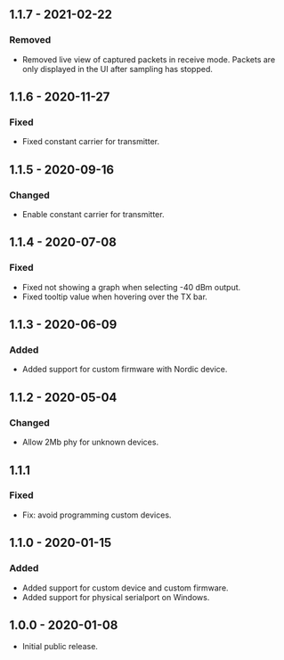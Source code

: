 ## 1.1.7 - 2021-02-22
### Removed
- Removed live view of captured packets in receive mode.
  Packets are only displayed in the UI after sampling has stopped.

## 1.1.6 - 2020-11-27
### Fixed
- Fixed constant carrier for transmitter.

## 1.1.5 - 2020-09-16
### Changed
- Enable constant carrier for transmitter.

## 1.1.4 - 2020-07-08
### Fixed
- Fixed not showing a graph when selecting -40 dBm output.
- Fixed tooltip value when hovering over the TX bar.

## 1.1.3 - 2020-06-09
### Added
- Added support for custom firmware with Nordic device.

## 1.1.2 - 2020-05-04
### Changed
- Allow 2Mb phy for unknown devices.

## 1.1.1
### Fixed
- Fix: avoid programming custom devices.

## 1.1.0 - 2020-01-15
### Added
- Added support for custom device and custom firmware.
- Added support for physical serialport on Windows.

## 1.0.0 - 2020-01-08
- Initial public release.
